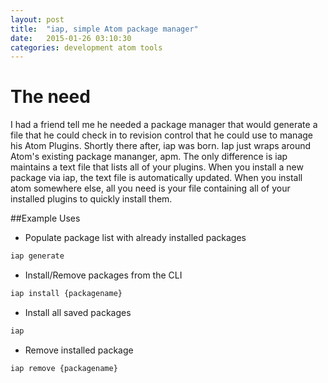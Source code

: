 ```yaml
---
layout: post
title:  "iap, simple Atom package manager"
date:   2015-01-26 03:10:30
categories: development atom tools
---
```


# The need
I had a friend tell me he needed a package manager that would generate a file that he could check in to revision control that he could use to manage his Atom Plugins.  Shortly there after, iap was born.  Iap just wraps around Atom's existing package mananger, apm.  The only difference is iap maintains a text file that lists all of your plugins.  When you install a new package via iap, the text file is automatically updated.  When you install atom somewhere else, all you need is your file containing all of your installed plugins to quickly install them.

##Example Uses


- Populate package list with already installed packages

```bash
iap generate
```

- Install/Remove packages from the CLI

```bash
iap install {packagename}

```
- Install all saved packages

```bash
iap
```
- Remove installed package

```bash
iap remove {packagename}
```
